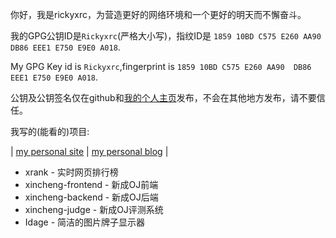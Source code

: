 你好，我是rickyxrc，为营造更好的网络环境和一个更好的明天而不懈奋斗。

我的GPG公钥ID是`Rickyxrc`(严格大小写)，指纹ID是 `1859 10BD C575 E260 AA90  DB86 EEE1 E750 E9E0 A018`.

My GPG Key id is `Rickyxrc`,fingerprint is `1859 10BD C575 E260 AA90  DB86 EEE1 E750 E9E0 A018`.

公钥及公钥签名仅在github和[我的个人主页](https://rickyxrc.cc)发布，不会在其他地方发布，请不要信任。

我写的(能看的)项目:

| [my personal site](https://rickyxrc.cc) | [my personal blog](https://blog.rickyxrc.cc) |

- xrank - 实时网页排行榜
- xincheng-frontend - 新成OJ前端
- xincheng-backend - 新成OJ后端
- xincheng-judge - 新成OJ评测系统
- Idage - 简洁的图片牌子显示器
